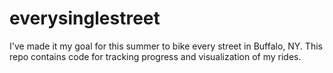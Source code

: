 # everysinglestreet

I've made it my goal for this summer to bike every street in Buffalo, NY. This repo contains code for tracking progress and visualization of my rides.